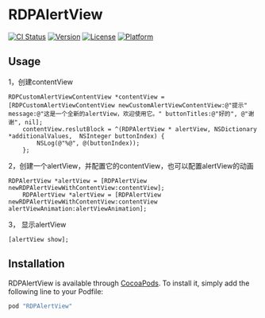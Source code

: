 # RDPAlertView

[![CI Status](http://img.shields.io/travis/Milker90/RDPAlertView.svg?style=flat)](https://travis-ci.org/Milker90/RDPAlertView)
[![Version](https://img.shields.io/cocoapods/v/RDPAlertView.svg?style=flat)](http://cocoapods.org/pods/RDPAlertView)
[![License](https://img.shields.io/cocoapods/l/RDPAlertView.svg?style=flat)](http://cocoapods.org/pods/RDPAlertView)
[![Platform](https://img.shields.io/cocoapods/p/RDPAlertView.svg?style=flat)](http://cocoapods.org/pods/RDPAlertView)

## Usage

 1，创建contentView<br>
 
```
RDPCustomAlertViewContentView *contentView = [RDPCustomAlertViewContentView newCustomAlertViewContentView:@"提示" message:@"这是一个全新的alertView，欢迎使用它。" buttonTitles:@"好的", @"谢谢", nil];
    contentView.reslutBlock = ^(RDPAlertView * alertView, NSDictionary *additionalValues,  NSInteger buttonIndex) {
        NSLog(@"%@", @(buttonIndex));
    };
```
    
 2，创建一个alertView，并配置它的contentView，也可以配置alertView的动画<br>
 
```
RDPAlertView *alertView = [RDPAlertView newRDPAlertViewWithContentView:contentView];
    RDPAlertView *alertView = [RDPAlertView newRDPAlertViewWithContentView:contentView alertViewAnimation:alertViewAnimation];
```
    
 3， 显示alertView<br>
 
```
[alertView show];
```

## Installation

RDPAlertView is available through [CocoaPods](http://cocoapods.org). To install
it, simply add the following line to your Podfile:

```ruby
pod "RDPAlertView"
```